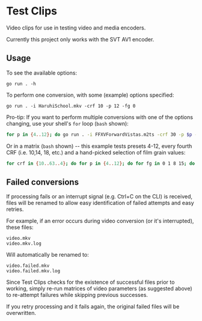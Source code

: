 # Test Clips

Video clips for use in testing video and media encoders.

Currently this project only works with the SVT AV1 encoder.

## Usage

To see the available options:

```shell
go run . -h
```

To perform one conversion, with some (example) options specified:

```shell
go run . -i HaruhiSchool.mkv -crf 10 -p 12 -fg 0
```

Pro-tip: If you want to perform multiple conversions with one of the options changing, use your shell's `for` loop (`bash` shown):

```bash
for p in {4..12}; do go run . -i FFXVForwardVistas.m2ts -crf 30 -p $p -fg 0; done
```

Or in a matrix (`bash` shown) -- this example tests presets 4-12, every fourth CRF (i.e. 10,14, 18, etc.) and a hand-picked selection of film grain values:

```bash
for crf in {10..63..4}; do for p in {4..12}; do for fg in 0 1 8 15; do go run . -o output -i HaruhiSchool.mkv -crf $crf -p $p -fg $fg; done; done; done
```

## Failed conversions

If processing fails or an interrupt signal (e.g. Ctrl+C on the CLI) is received, files will be renamed to allow easy identification of failed attempts and easy retries.

For example, if an error occurs during video conversion (or it's interrupted), these files:

```
video.mkv
video.mkv.log
```

Will automatically be renamed to:

```
video.failed.mkv
video.failed.mkv.log
```

Since Test Clips checks for the existence of successful files prior to working, simply re-run matrices of video parameters (as suggested above) to re-attempt failures while skipping previous successes.

If you retry processing and it fails again, the original failed files will be overwritten.
